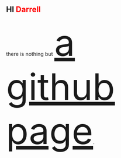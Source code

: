 ## HI <font color="red">Darrell</font>
there is nothing but <font style="font-size:100px;color:blue"><a href="https://forever-codingnoob.github.io/">a github page</a></font>.
